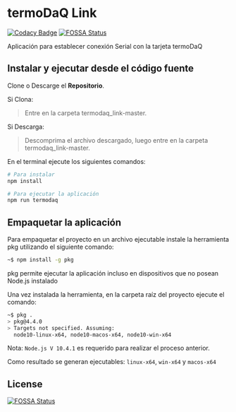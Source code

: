 # termoDaQ Link

[![Codacy Badge](https://api.codacy.com/project/badge/Grade/b4065f9016494e598244314e15526e95)](https://app.codacy.com/app/mc.ireiser/termodaq_link?utm_source=github.com&utm_medium=referral&utm_content=mc-ireiser/termodaq_link&utm_campaign=Badge_Grade_Dashboard)
[![FOSSA Status](https://app.fossa.io/api/projects/git%2Bgithub.com%2Fmc-ireiser%2Ftermodaq_link.svg?type=shield)](https://app.fossa.io/projects/git%2Bgithub.com%2Fmc-ireiser%2Ftermodaq_link?ref=badge_shield)

Aplicación para establecer conexión Serial con la tarjeta termoDaQ

## Instalar y ejecutar desde el código fuente

Clone o Descarge el **Repositorio**.

Si Clona:
> Entre en la carpeta termodaq_link-master.

Si Descarga:
> Descomprima el archivo descargado, luego entre en la carpeta termodaq_link-master.

En el terminal ejecute los siguientes comandos:

```bash
# Para instalar
npm install

# Para ejecutar la aplicación
npm run termodaq
```

## Empaquetar la aplicación

Para empaquetar el proyecto en un archivo ejecutable instale la herramienta pkg utilizando el siguiente comando:

```bash
~$ npm install -g pkg
```

pkg permite ejecutar la aplicación incluso en dispositivos que no posean Node.js instalado

Una vez instalada la herramienta, en la carpeta raíz del proyecto ejecute el comando:

```bash
~$ pkg .
> pkg@4.4.0
> Targets not specified. Assuming:
  node10-linux-x64, node10-macos-x64, node10-win-x64
```

Nota: `Node.js V 10.4.1` es requerido para realizar el proceso anterior.

Como resultado se generan ejecutables: `linux-x64`, `win-x64` y `macos-x64`

## License

[![FOSSA Status](https://app.fossa.io/api/projects/git%2Bgithub.com%2Fmc-ireiser%2Ftermodaq_link.svg?type=large)](https://app.fossa.io/projects/git%2Bgithub.com%2Fmc-ireiser%2Ftermodaq_link?ref=badge_large)

